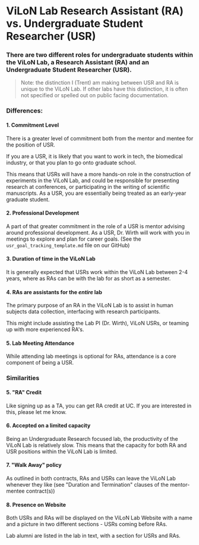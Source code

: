 # ViLoN Lab Research Assistant (RA) vs. Undergraduate Student Researcher (USR)

### There are two different roles for undergraduate students within the ViLoN Lab, a Research Assistant (RA) and an Undergraduate Student Researcher (USR). 

> Note: the distinction I (Trent) am making between USR and RA is unique to the ViLoN Lab. If other labs have this distinction, it is often not specified or spelled out on public facing documentation. 
### Differences:

#### 1. Commitment Level

There is a greater level of commitment both from the mentor and mentee for the position of USR.

If you are a USR, it is likely that you want to work in tech, the biomedical industry, or that you plan to go onto graduate school. 

This means that USRs will have a more hands-on role in the construction of experiments in the ViLoN Lab, and could be responsible for presenting research at conferences, or participating in the writing of scientific manuscripts. As a USR, you are essentially being treated as an early-year graduate student. 

#### 2. Professional Development

A part of that greater commitment in the role of a USR is mentor advising around professional development. As a USR, Dr. Wirth will work with you in meetings to explore and plan for career goals. (See the `usr_goal_tracking_template.md` file on our GitHub)

#### 3. Duration of time in the ViLoN Lab

It is generally expected that USRs work within the ViLoN Lab between 2-4 years, where as RAs can be with the lab for as short as a semester.

#### 4. RAs are assistants for the *entire* lab

The primary purpose of an RA in the ViLoN Lab is to assist in human subjects data collection, interfacing with research participants. 

This might include assisting the Lab PI (Dr. Wirth), ViLoN USRs, or teaming up with more experienced RA's. 

#### 5. Lab Meeting Attendance

While attending lab meetings is optional for RAs, attendance is a core component of being a USR. 

### Similarities
#### 5. "RA" Credit

Like signing up as a TA, you can get RA credit at UC. If you are interested in this, please let me know.

#### 6. Accepted on a limited capacity

Being an Undergraduate Research focused lab, the productivity of the ViLoN Lab is relatively slow. This means that the capacity for both RA and USR positions within the ViLoN Lab is limited.

#### 7. "Walk Away" policy

As outlined in both contracts, RAs and USRs can leave the ViLoN Lab whenever they like (see "Duration and Termination" clauses of the mentor-mentee contract(s))

#### 8. Presence on Website

Both USRs and RAs will be displayed on the ViLoN Lab Website with a name and a picture in two different sections - USRs coming before RAs.

Lab alumni are listed in the lab in text, with a section for USRs and RAs. 

